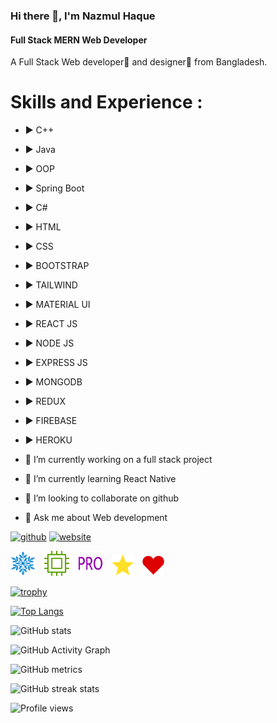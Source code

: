 ### Hi there 👋, I'm Nazmul Haque
#### Full Stack MERN Web Developer
A Full Stack Web developer🎯 and designer🌈 from Bangladesh.

# Skills and Experience :
- ▶ C++ 
- ▶ Java 
- ▶ OOP
- ▶ Spring Boot
- ▶ C#
- ▶ HTML 
- ▶ CSS 
- ▶ BOOTSTRAP
- ▶ TAILWIND 
- ▶ MATERIAL UI
- ▶ REACT JS
- ▶ NODE JS
- ▶ EXPRESS JS
- ▶ MONGODB
- ▶ REDUX
- ▶ FIREBASE
- ▶ HEROKU

- 🔭 I’m currently working on a full stack project 
- 🌱 I’m currently learning React Native 
- 👯 I’m looking to collaborate on github 
- 💬 Ask me about Web development 


[<img src='https://cdn.jsdelivr.net/npm/simple-icons@3.0.1/icons/github.svg' alt='github' height='40'>](https://github.com/Nazmul-dot)  [<img src='https://cdn.jsdelivr.net/npm/simple-icons@3.0.1/icons/icloud.svg' alt='website' height='40'>](https://dazzling-bartik-52d867.netlify.app/)  

<a href='https://archiveprogram.github.com/'><img src='https://raw.githubusercontent.com/acervenky/animated-github-badges/master/assets/acbadge.gif' width='40' height='40'></a> <a href='https://docs.github.com/en/developers'><img src='https://raw.githubusercontent.com/acervenky/animated-github-badges/master/assets/devbadge.gif' width='40' height='40'></a> <a href='https://github.com/pricing'><img src='https://raw.githubusercontent.com/acervenky/animated-github-badges/master/assets/pro.gif' width='40' height='40'></a> <a href='https://stars.github.com/'><img src='https://raw.githubusercontent.com/acervenky/animated-github-badges/master/assets/starbadge.gif' width='35' height='35'></a> <a href='https://docs.github.com/en/github/supporting-the-open-source-community-with-github-sponsors'><img src='https://raw.githubusercontent.com/acervenky/animated-github-badges/master/assets/sponsorbadge.gif' width='35' height='35'></a> 

[![trophy](https://github-profile-trophy.vercel.app/?username=Nazmul-dot)](https://github.com/ryo-ma/github-profile-trophy)

[![Top Langs](https://github-readme-stats.vercel.app/api/top-langs/?username=Nazmul-dot)](https://github.com/anuraghazra/github-readme-stats)

![GitHub stats](https://github-readme-stats.vercel.app/api?username=Nazmul-dot&show_icons=true&count_private=true)  

![GitHub Activity Graph](https://activity-graph.herokuapp.com/graph?username=Nazmul-dot)  

![GitHub metrics](https://metrics.lecoq.io/Nazmul-dot)  

![GitHub streak stats](https://github-readme-streak-stats.herokuapp.com/?user=Nazmul-dot)  

![Profile views](https://gpvc.arturio.dev/Nazmul-dot)  
